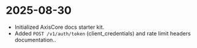 # 2025-08-30

- Initialized AxisCore docs starter kit.
- Added `POST /v1/auth/token` (client_credentials) and rate limit headers documentation..
